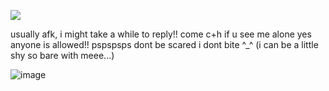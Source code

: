   ![](https://komarev.com/ghpvc/?username=KAITO-V1&color=000000)
  
usually afk, i might take a while to reply!! come c+h if u see me alone yes anyone is allowed!! pspspsps dont be scared i dont bite ^_^ (i can be a little shy so bare with meee...)  

![image](https://github.com/user-attachments/assets/718c6caf-6d2c-494b-9daf-f309f1eb5c22)
